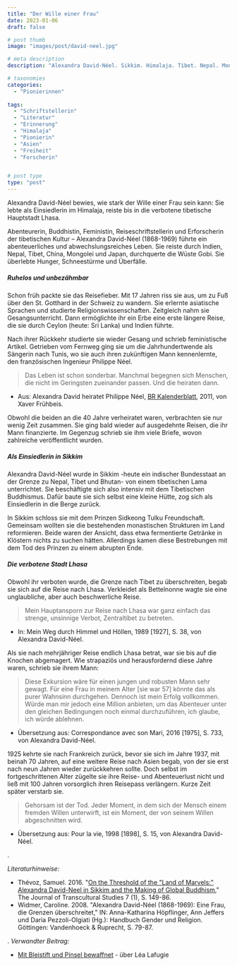 ```yaml
---
title: "Der Wille einer Frau"
date: 2023-01-06
draft: false

# post thumb
image: "images/post/david-neel.jpg"

# meta description
description: "Alexandra David-Néel. Sikkim. Himalaja. Tibet. Nepal. Mongolei. China. Japan. Wüste Gobi. Sidkeong Tulku. Philippe Néel. In die verbotene Stadt Lhasa. Opernsängerin. Tunis. Orientalistin. Abenteurerin. Feministin. Buddhistin. Reiseschriftstellerin. Erforscherin des Tibetischen Buddhismus."

# taxonomies
categories:
  - "Pionierinnen"
  
tags:
  - "Schriftstellerin"
  - "Literatur"
  - "Erinnerung"
  - "Himalaja"
  - "Pionierin"
  - "Asien"
  - "Freiheit"
  - "Forscherin"


# post type
type: "post"
---
```


Alexandra David-Néel bewies, wie stark der Wille einer Frau sein kann: Sie lebte als Einsiedlerin im Himalaja, reiste bis in die verbotene tibetische Hauptstadt Lhasa.

Abenteurerin, Buddhistin, Feministin, Reiseschriftstellerin und Erforscherin der tibetischen Kultur – Alexandra David-Néel (1868-1969) führte ein abenteuerliches und abwechslungsreiches Leben. Sie reiste durch Indien, Nepal, Tibet, China, Mongolei und Japan, durchquerte die Wüste Gobi. Sie überlebte Hunger, Schneestürme und Überfälle.

##### Ruhelos und unbezähmbar

Schon früh packte sie das Reisefieber. Mit 17 Jahren riss sie aus, um zu Fuß über den St. Gotthard in der Schweiz zu wandern. Sie erlernte asiatische Sprachen und studierte Religionswissenschaften. Zeitgleich nahm sie Gesangsunterricht. Dann ermöglichte ihr ein Erbe eine erste längere Reise, die sie durch Ceylon (heute: Sri Lanka) und Indien führte.

Nach ihrer Rückkehr studierte sie wieder Gesang und schrieb feministische Artikel. Getrieben vom Fernweg ging sie um die Jahrhundertwende als Sängerin nach Tunis, wo sie auch ihren zukünftigen Mann kennenlernte, den französischen Ingenieur Philippe Néel.

>Das Leben ist schon sonderbar. Manchmal begegnen sich Menschen, die nicht im Geringsten zueinander passen. Und die heiraten dann.

- Aus: Alexandra David heiratet Philippe Néel, [BR Kalenderblatt](https://www.br.de/radio/bayern2/sendungen/kalenderblatt/0408heirat100.html), 2011, von Xaver Frühbeis.

Obwohl die beiden an die 40 Jahre verheiratet waren, verbrachten sie nur wenig Zeit zusammen. Sie ging bald wieder auf ausgedehnte Reisen, die ihr Mann finanzierte. Im Gegenzug schrieb sie ihm viele Briefe, wovon zahlreiche veröffentlicht wurden.

##### Als Einsiedlerin in Sikkim

Alexandra David-Néel wurde in Sikkim -heute ein indischer Bundesstaat an der Grenze zu Nepal, Tibet und Bhutan- von einem tibetischen Lama unterrichtet. Sie beschäftigte sich also intensiv mit dem Tibetischen Buddhismus. Dafür baute sie sich selbst eine kleine Hütte, zog sich als Einsiedlerin in die Berge zurück.

In Sikkim schloss sie mit dem Prinzen Sidkeong Tulku Freundschaft. Gemeinsam wollten sie die bestehenden monastischen Strukturen im Land reformieren. Beide waren der Ansicht, dass etwa fermentierte Getränke in Klöstern nichts zu suchen hätten. Allerdings kamen diese Bestrebungen mit dem Tod des Prinzen zu einem abrupten Ende.

##### Die verbotene Stadt Lhasa

Obwohl ihr verboten wurde, die Grenze nach Tibet zu überschreiten, begab sie sich auf die Reise nach Lhasa. Verkleidet als Bettelnonne wagte sie eine unglaubliche, aber auch beschwerliche Reise. 

>Mein Hauptansporn zur Reise nach Lhasa war ganz einfach das strenge, unsinnige Verbot, Zentraltibet zu betreten.

- In: Mein Weg durch Himmel und Höllen, 1989 [1927], S. 38, von Alexandra David-Néel.

Als sie nach mehrjähriger Reise endlich Lhasa betrat, war sie bis auf die Knochen abgemagert. Wie strapaziös und herausfordernd diese Jahre waren, schrieb sie ihrem Mann:

>Diese Exkursion wäre für einen jungen und robusten Mann sehr gewagt. Für eine Frau in meinem Alter [sie war 57] könnte das als purer Wahnsinn durchgehen. Dennoch ist mein Erfolg vollkommen. Würde man mir jedoch eine Million anbieten, um das Abenteuer unter den gleichen Bedingungen noch einmal durchzuführen, ich glaube, ich würde ablehnen.

- Übersetzung aus: Correspondance avec son Mari, 2016 [1975], S. 733, von Alexandra David-Néel.

1925 kehrte sie nach Frankreich zurück, bevor sie sich im Jahre 1937, mit beinah 70 Jahren, auf eine weitere Reise nach Asien begab, von der sie erst nach neun Jahren wieder zurückkehren sollte. Doch selbst im fortgeschrittenen Alter zügelte sie ihre Reise- und Abenteuerlust nicht und ließ mit 100 Jahren vorsorglich ihren Reisepass verlängern. Kurze Zeit später verstarb sie.

>Gehorsam ist der Tod. Jeder Moment, in dem sich der Mensch einem fremden Willen unterwirft, ist ein Moment, der von seinem Willen abgeschnitten wird.

- Übersetzung aus: Pour la vie, 1998 [1898], S. 15, von Alexandra David-Néel.

.


*Literaturhinweise:*
- Thévoz, Samuel. 2016. "[On the Threshold of the "Land of Marvels:" Alexandra David-Neel in Sikkim and the Making of Global Buddhism](https://doi.org/10.17885/heiup.ts.23541)," The Journal of Transcultural Studies 7 (1), S. 149-86.
- Widmer, Caroline. 2008. "Alexandra David-Néel (1868-1969): Eine Frau, die Grenzen überschreitet," IN: Anna-Katharina Höpflinger, Ann Jeffers und Daria Pezzoli-Olgiati (Hg.): Handbuch Gender und Religion. Göttingen: Vandenhoeck & Ruprecht, S. 79-87.



.
*Verwandter Beitrag:*
- [Mit Bleistift und Pinsel bewaffnet](https://www.erinnermich.eu/blog/lealafugie/) - über Léa Lafugie
